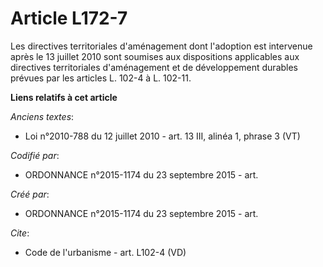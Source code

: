 # Article L172-7

Les directives territoriales d'aménagement dont l'adoption est intervenue après le 13 juillet 2010 sont soumises aux
dispositions applicables aux directives territoriales d'aménagement et de développement durables prévues par les articles L.
102-4 à L. 102-11.

**Liens relatifs à cet article**

_Anciens textes_:

  - Loi n°2010-788 du 12 juillet 2010 - art. 13 III, alinéa 1, phrase 3  (VT)

_Codifié par_:

  - ORDONNANCE n°2015-1174 du 23 septembre 2015 - art.

_Créé par_:

  - ORDONNANCE n°2015-1174 du 23 septembre 2015 - art.

_Cite_:

  - Code de l'urbanisme - art. L102-4 (VD)
